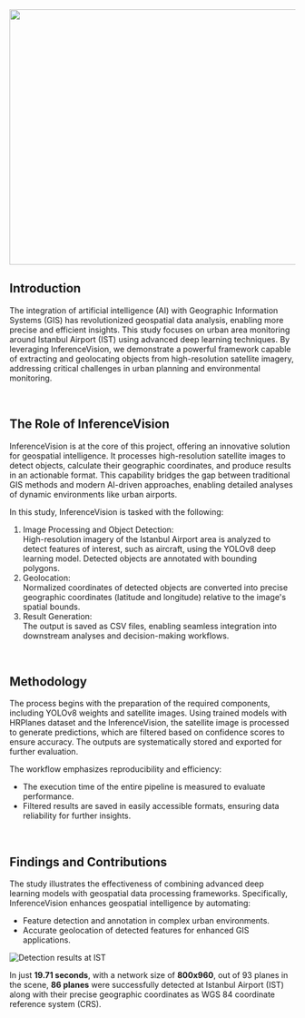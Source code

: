 
<img src="https://github.com/RSandAI/Comprehensive-YOLO-Airplane-Detection/blob/main/assets/image.png" height=450 width=1280 alt=""/>

<br>

## Introduction

The integration of artificial intelligence (AI) with Geographic Information Systems (GIS) has revolutionized geospatial data analysis, enabling more precise and efficient insights. This study focuses on urban area monitoring around Istanbul Airport (IST) using advanced deep learning techniques. By leveraging InferenceVision, we demonstrate a powerful framework capable of extracting and geolocating objects from high-resolution satellite imagery, addressing critical challenges in urban planning and environmental monitoring.

<br>

## The Role of InferenceVision

InferenceVision is at the core of this project, offering an innovative solution for geospatial intelligence. It processes high-resolution satellite images to detect objects, calculate their geographic coordinates, and produce results in an actionable format. This capability bridges the gap between traditional GIS methods and modern AI-driven approaches, enabling detailed analyses of dynamic environments like urban airports.

In this study, InferenceVision is tasked with the following:

1.  Image Processing and Object Detection:  
    High-resolution imagery of the Istanbul Airport area is analyzed to detect features of interest, such as aircraft, using the YOLOv8 deep learning model. Detected objects are annotated with bounding polygons.
2.  Geolocation:  
    Normalized coordinates of detected objects are converted into precise geographic coordinates (latitude and longitude) relative to the image's spatial bounds.
3.  Result Generation:  
    The output is saved as CSV files, enabling seamless integration into downstream analyses and decision-making workflows.

<br>

## Methodology

The process begins with the preparation of the required components, including YOLOv8 weights and satellite images. Using trained models with HRPlanes dataset and the InferenceVision, the satellite image is processed to generate predictions, which are filtered based on confidence scores to ensure accuracy. The outputs are systematically stored and exported for further evaluation.

The workflow emphasizes reproducibility and efficiency:

-   The execution time of the entire pipeline is measured to evaluate performance.
-   Filtered results are saved in easily accessible formats, ensuring data reliability for further insights.

<br>

## Findings and Contributions

The study illustrates the effectiveness of combining advanced deep learning models with geospatial data processing frameworks. Specifically, InferenceVision enhances geospatial intelligence by automating:

-   Feature detection and annotation in complex urban environments.
-   Accurate geolocation of detected features for enhanced GIS applications.

<img src="https://github.com/RSandAI/Comprehensive-YOLO-Airplane-Detection/blob/main/assets/IST_Exp12.png" alt="Detection results at IST"/>

In just **19.71 seconds**, with a network size of **800x960**, out of 93 planes in the scene, **86 planes** were successfully detected at Istanbul Airport (IST) along with their precise geographic coordinates as WGS 84 coordinate reference system (CRS).

